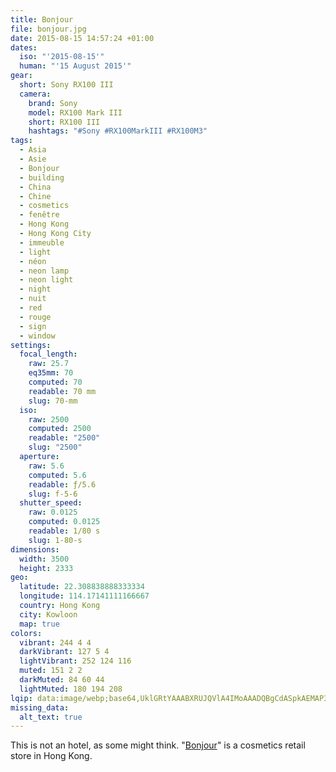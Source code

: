 ```yaml
---
title: Bonjour
file: bonjour.jpg
date: 2015-08-15 14:57:24 +01:00
dates:
  iso: "'2015-08-15'"
  human: "'15 August 2015'"
gear:
  short: Sony RX100 III
  camera:
    brand: Sony
    model: RX100 Mark III
    short: RX100 III
    hashtags: "#Sony #RX100MarkIII #RX100M3"
tags:
  - Asia
  - Asie
  - Bonjour
  - building
  - China
  - Chine
  - cosmetics
  - fenêtre
  - Hong Kong
  - Hong Kong City
  - immeuble
  - light
  - néon
  - neon lamp
  - neon light
  - night
  - nuit
  - red
  - rouge
  - sign
  - window
settings:
  focal_length:
    raw: 25.7
    eq35mm: 70
    computed: 70
    readable: 70 mm
    slug: 70-mm
  iso:
    raw: 2500
    computed: 2500
    readable: "2500"
    slug: "2500"
  aperture:
    raw: 5.6
    computed: 5.6
    readable: ƒ/5.6
    slug: f-5-6
  shutter_speed:
    raw: 0.0125
    computed: 0.0125
    readable: 1/80 s
    slug: 1-80-s
dimensions:
  width: 3500
  height: 2333
geo:
  latitude: 22.308838888333334
  longitude: 114.17141111166667
  country: Hong Kong
  city: Kowloon
  map: true
colors:
  vibrant: 244 4 4
  darkVibrant: 127 5 4
  lightVibrant: 252 124 116
  muted: 151 2 2
  darkMuted: 84 60 44
  lightMuted: 180 194 208
lqip: data:image/webp;base64,UklGRtYAAABXRUJQVlA4IMoAAADQBgCdASpkAEMAP3G40GG0rzUoI6nSoC4JQBpGhIxS0T0opDcWpGavgQCznDWTkcjhq3VUAS72DLofQVGGQIAA/u7P/AYWx5y/UeU2CchPMQMmetgPNmNGIV56zZ8exkuXIgVsb6cXujGX/HEydEz9CKob+8+dvncJNIHKpquSwyZCTP8HkN6+GiHwXrTGkaOP+sMDRMk6aPun8Vsp4847ELCHWFU5iIiFsgqQXc2SeFPsidOSEgA4r493REQjBavqjgA/0o+TYAAA
missing_data:
  alt_text: true
---
```


This is not an hotel, as some might think. "<a href="http://www.bonjourhk.com/en/main.aspx">Bonjour</a>" is a cosmetics retail store in Hong Kong.
